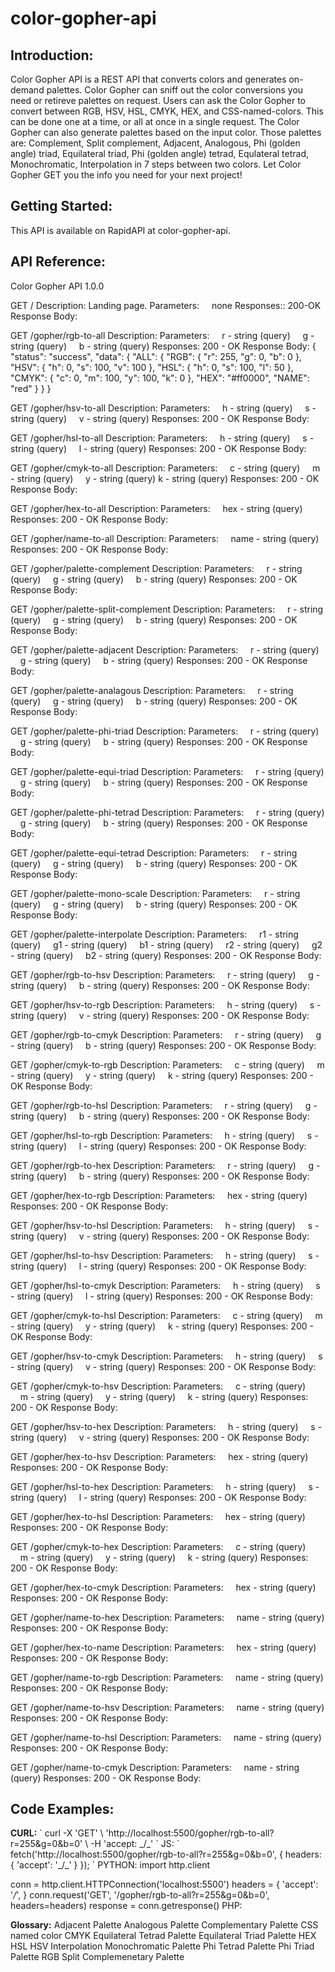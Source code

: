 # color-gopher-api

<h2><b>Introduction:</b></h2>

Color Gopher API is a REST API that converts colors and generates on-demand palettes. Color Gopher can sniff out the color conversions you need or retireve palettes on request. Users can ask the Color Gopher to convert between RGB, HSV, HSL, CMYK, HEX, and CSS-named-colors. This can be done one at a time, or all at once in a single request. The Color Gopher can also generate palettes based on the input color. Those palettes are: Complement, Split complement, Adjacent, Analogous, Phi (golden angle) triad, Equilateral triad, Phi (golden angle) tetrad, Equlateral tetrad, Monochromatic, Interpolation in 7 steps between two colors. Let Color Gopher GET you the info you need for your next project!

<h2><b>Getting Started:</b></h2>
This API is available on RapidAPI at color-gopher-api.

<h2><b>API Reference:</b></h2>
Color Gopher API
1.0.0

GET
/
Description: Landing page.
Parameters:
&nbsp;&nbsp;&nbsp;&nbsp;none
Responses:: 200-OK
Response Body:

GET
/gopher/rgb-to-all
Description:
Parameters:
&nbsp;&nbsp;&nbsp;&nbsp;r - string (query)
&nbsp;&nbsp;&nbsp;&nbsp;g - string (query)
&nbsp;&nbsp;&nbsp;&nbsp;b - string (query)
Responses:
200 - OK
Response Body:
{
"status": "success",
"data": {
"ALL": {
"RGB": {
"r": 255,
"g": 0,
"b": 0
},
"HSV": {
"h": 0,
"s": 100,
"v": 100
},
"HSL": {
"h": 0,
"s": 100,
"l": 50
},
"CMYK": {
"c": 0,
"m": 100,
"y": 100,
"k": 0
},
"HEX": "#ff0000",
"NAME": "red"
}
}
}

GET
/gopher/hsv-to-all
Description:
Parameters:
&nbsp;&nbsp;&nbsp;&nbsp;h - string (query)
&nbsp;&nbsp;&nbsp;&nbsp;s - string (query)
&nbsp;&nbsp;&nbsp;&nbsp;v - string (query)
Responses:
200 - OK
Response Body:

GET
/gopher/hsl-to-all
Description:
Parameters:
&nbsp;&nbsp;&nbsp;&nbsp;h - string (query)
&nbsp;&nbsp;&nbsp;&nbsp;s - string (query)
&nbsp;&nbsp;&nbsp;&nbsp;l - string (query)
Responses:
200 - OK
Response Body:

GET
/gopher/cmyk-to-all
Description:
Parameters:
&nbsp;&nbsp;&nbsp;&nbsp;c - string (query)
&nbsp;&nbsp;&nbsp;&nbsp;m - string (query)
&nbsp;&nbsp;&nbsp;&nbsp;y - string (query)
k - string (query)
Responses:
200 - OK
Response Body:

GET
/gopher/hex-to-all
Description:
Parameters:
&nbsp;&nbsp;&nbsp;&nbsp;hex - string (query)
Responses:
200 - OK
Response Body:

GET
/gopher/name-to-all
Description:
Parameters:
&nbsp;&nbsp;&nbsp;&nbsp;name - string (query)
Responses:
200 - OK
Response Body:

GET
/gopher/palette-complement
Description:
Parameters:
&nbsp;&nbsp;&nbsp;&nbsp;r - string (query)
&nbsp;&nbsp;&nbsp;&nbsp;g - string (query)
&nbsp;&nbsp;&nbsp;&nbsp;b - string (query)
Responses:
200 - OK
Response Body:

GET
/gopher/palette-split-complement
Description:
Parameters:
&nbsp;&nbsp;&nbsp;&nbsp;r - string (query)
&nbsp;&nbsp;&nbsp;&nbsp;g - string (query)
&nbsp;&nbsp;&nbsp;&nbsp;b - string (query)
Responses:
200 - OK
Response Body:

GET
/gopher/palette-adjacent
Description:
Parameters:
&nbsp;&nbsp;&nbsp;&nbsp;r - string (query)
&nbsp;&nbsp;&nbsp;&nbsp;g - string (query)
&nbsp;&nbsp;&nbsp;&nbsp;b - string (query)
Responses:
200 - OK
Response Body:

GET
/gopher/palette-analagous
Description:
Parameters:
&nbsp;&nbsp;&nbsp;&nbsp;r - string (query)
&nbsp;&nbsp;&nbsp;&nbsp;g - string (query)
&nbsp;&nbsp;&nbsp;&nbsp;b - string (query)
Responses:
200 - OK
Response Body:

GET
/gopher/palette-phi-triad
Description:
Parameters:
&nbsp;&nbsp;&nbsp;&nbsp;r - string (query)
&nbsp;&nbsp;&nbsp;&nbsp;g - string (query)
&nbsp;&nbsp;&nbsp;&nbsp;b - string (query)
Responses:
200 - OK
Response Body:

GET
/gopher/palette-equi-triad
Description:
Parameters:
&nbsp;&nbsp;&nbsp;&nbsp;r - string (query)
&nbsp;&nbsp;&nbsp;&nbsp;g - string (query)
&nbsp;&nbsp;&nbsp;&nbsp;b - string (query)
Responses:
200 - OK
Response Body:

GET
/gopher/palette-phi-tetrad
Description:
Parameters:
&nbsp;&nbsp;&nbsp;&nbsp;r - string (query)
&nbsp;&nbsp;&nbsp;&nbsp;g - string (query)
&nbsp;&nbsp;&nbsp;&nbsp;b - string (query)
Responses:
200 - OK
Response Body:

GET
/gopher/palette-equi-tetrad
Description:
Parameters:
&nbsp;&nbsp;&nbsp;&nbsp;r - string (query)
&nbsp;&nbsp;&nbsp;&nbsp;g - string (query)
&nbsp;&nbsp;&nbsp;&nbsp;b - string (query)
Responses:
200 - OK
Response Body:

GET
/gopher/palette-mono-scale
Description:
Parameters:
&nbsp;&nbsp;&nbsp;&nbsp;r - string (query)
&nbsp;&nbsp;&nbsp;&nbsp;g - string (query)
&nbsp;&nbsp;&nbsp;&nbsp;b - string (query)
Responses:
200 - OK
Response Body:

GET
/gopher/palette-interpolate
Description:
Parameters:
&nbsp;&nbsp;&nbsp;&nbsp;r1 - string (query)
&nbsp;&nbsp;&nbsp;&nbsp;g1 - string (query)
&nbsp;&nbsp;&nbsp;&nbsp;b1 - string (query)
&nbsp;&nbsp;&nbsp;&nbsp;r2 - string (query)
&nbsp;&nbsp;&nbsp;&nbsp;g2 - string (query)
&nbsp;&nbsp;&nbsp;&nbsp;b2 - string (query)
Responses:
200 - OK
Response Body:

GET
/gopher/rgb-to-hsv
Description:
Parameters:
&nbsp;&nbsp;&nbsp;&nbsp;r - string (query)
&nbsp;&nbsp;&nbsp;&nbsp;g - string (query)
&nbsp;&nbsp;&nbsp;&nbsp;b - string (query)
Responses:
200 - OK
Response Body:

GET
/gopher/hsv-to-rgb
Description:
Parameters:
&nbsp;&nbsp;&nbsp;&nbsp;h - string (query)
&nbsp;&nbsp;&nbsp;&nbsp;s - string (query)
&nbsp;&nbsp;&nbsp;&nbsp;v - string (query)
Responses:
200 - OK
Response Body:

GET
/gopher/rgb-to-cmyk
Description:
Parameters:
&nbsp;&nbsp;&nbsp;&nbsp;r - string (query)
&nbsp;&nbsp;&nbsp;&nbsp;g - string (query)
&nbsp;&nbsp;&nbsp;&nbsp;b - string (query)
Responses:
200 - OK
Response Body:

GET
/gopher/cmyk-to-rgb
Description:
Parameters:
&nbsp;&nbsp;&nbsp;&nbsp;c - string (query)
&nbsp;&nbsp;&nbsp;&nbsp;m - string (query)
&nbsp;&nbsp;&nbsp;&nbsp;y - string (query)
&nbsp;&nbsp;&nbsp;&nbsp;k - string (query)
Responses:
200 - OK
Response Body:

GET
/gopher/rgb-to-hsl
Description:
Parameters:
&nbsp;&nbsp;&nbsp;&nbsp;r - string (query)
&nbsp;&nbsp;&nbsp;&nbsp;g - string (query)
&nbsp;&nbsp;&nbsp;&nbsp;b - string (query)
Responses:
200 - OK
Response Body:

GET
/gopher/hsl-to-rgb
Description:
Parameters:
&nbsp;&nbsp;&nbsp;&nbsp;h - string (query)
&nbsp;&nbsp;&nbsp;&nbsp;s - string (query)
&nbsp;&nbsp;&nbsp;&nbsp;l - string (query)
Responses:
200 - OK
Response Body:

GET
/gopher/rgb-to-hex
Description:
Parameters:
&nbsp;&nbsp;&nbsp;&nbsp;r - string (query)
&nbsp;&nbsp;&nbsp;&nbsp;g - string (query)
&nbsp;&nbsp;&nbsp;&nbsp;b - string (query)
Responses:
200 - OK
Response Body:

GET
/gopher/hex-to-rgb
Description:
Parameters:
&nbsp;&nbsp;&nbsp;&nbsp;hex - string (query)
Responses:
200 - OK
Response Body:

GET
/gopher/hsv-to-hsl
Description:
Parameters:
&nbsp;&nbsp;&nbsp;&nbsp;h - string (query)
&nbsp;&nbsp;&nbsp;&nbsp;s - string (query)
&nbsp;&nbsp;&nbsp;&nbsp;v - string (query)
Responses:
200 - OK
Response Body:

GET
/gopher/hsl-to-hsv
Description:
Parameters:
&nbsp;&nbsp;&nbsp;&nbsp;h - string (query)
&nbsp;&nbsp;&nbsp;&nbsp;s - string (query)
&nbsp;&nbsp;&nbsp;&nbsp;l - string (query)
Responses:
200 - OK
Response Body:

GET
/gopher/hsl-to-cmyk
Description:
Parameters:
&nbsp;&nbsp;&nbsp;&nbsp;h - string (query)
&nbsp;&nbsp;&nbsp;&nbsp;s - string (query)
&nbsp;&nbsp;&nbsp;&nbsp;l - string (query)
Responses:
200 - OK
Response Body:

GET
/gopher/cmyk-to-hsl
Description:
Parameters:
&nbsp;&nbsp;&nbsp;&nbsp;c - string (query)
&nbsp;&nbsp;&nbsp;&nbsp;m - string (query)
&nbsp;&nbsp;&nbsp;&nbsp;y - string (query)
&nbsp;&nbsp;&nbsp;&nbsp;k - string (query)
Responses:
200 - OK
Response Body:

GET
/gopher/hsv-to-cmyk
Description:
Parameters:
&nbsp;&nbsp;&nbsp;&nbsp;h - string (query)
&nbsp;&nbsp;&nbsp;&nbsp;s - string (query)
&nbsp;&nbsp;&nbsp;&nbsp;v - string (query)
Responses:
200 - OK
Response Body:

GET
/gopher/cmyk-to-hsv
Description:
Parameters:
&nbsp;&nbsp;&nbsp;&nbsp;c - string (query)
&nbsp;&nbsp;&nbsp;&nbsp;m - string (query)
&nbsp;&nbsp;&nbsp;&nbsp;y - string (query)
&nbsp;&nbsp;&nbsp;&nbsp;k - string (query)
Responses:
200 - OK
Response Body:

GET
/gopher/hsv-to-hex
Description:
Parameters:
&nbsp;&nbsp;&nbsp;&nbsp;h - string (query)
&nbsp;&nbsp;&nbsp;&nbsp;s - string (query)
&nbsp;&nbsp;&nbsp;&nbsp;v - string (query)
Responses:
200 - OK
Response Body:

GET
/gopher/hex-to-hsv
Description:
Parameters:
&nbsp;&nbsp;&nbsp;&nbsp;hex - string (query)
Responses:
200 - OK
Response Body:

GET
/gopher/hsl-to-hex
Description:
Parameters:
&nbsp;&nbsp;&nbsp;&nbsp;h - string (query)
&nbsp;&nbsp;&nbsp;&nbsp;s - string (query)
&nbsp;&nbsp;&nbsp;&nbsp;l - string (query)
Responses:
200 - OK
Response Body:

GET
/gopher/hex-to-hsl
Description:
Parameters:
&nbsp;&nbsp;&nbsp;&nbsp;hex - string (query)
Responses:
200 - OK
Response Body:

GET
/gopher/cmyk-to-hex
Description:
Parameters:
&nbsp;&nbsp;&nbsp;&nbsp;c - string (query)
&nbsp;&nbsp;&nbsp;&nbsp;m - string (query)
&nbsp;&nbsp;&nbsp;&nbsp;y - string (query)
&nbsp;&nbsp;&nbsp;&nbsp;k - string (query)
Responses:
200 - OK
Response Body:

GET
/gopher/hex-to-cmyk
Description:
Parameters:
&nbsp;&nbsp;&nbsp;&nbsp;hex - string (query)
Responses:
200 - OK
Response Body:

GET
/gopher/name-to-hex
Description:
Parameters:
&nbsp;&nbsp;&nbsp;&nbsp;name - string (query)
Responses:
200 - OK
Response Body:

GET
/gopher/hex-to-name
Description:
Parameters:
&nbsp;&nbsp;&nbsp;&nbsp;hex - string (query)
Responses:
200 - OK
Response Body:

GET
/gopher/name-to-rgb
Description:
Parameters:
&nbsp;&nbsp;&nbsp;&nbsp;name - string (query)
Responses:
200 - OK
Response Body:

GET
/gopher/name-to-hsv
Description:
Parameters:
&nbsp;&nbsp;&nbsp;&nbsp;name - string (query)
Responses:
200 - OK
Response Body:

GET
/gopher/name-to-hsl
Description:
Parameters:
&nbsp;&nbsp;&nbsp;&nbsp;name - string (query)
Responses:
200 - OK
Response Body:

GET
/gopher/name-to-cmyk
Description:
Parameters:
&nbsp;&nbsp;&nbsp;&nbsp;name - string (query)
Responses:
200 - OK
Response Body:

<h2><b>Code Examples:</b></h2>
<b>CURL:</b>
`
curl -X 'GET' \
 'http://localhost:5500/gopher/rgb-to-all?r=255&g=0&b=0' \
 -H 'accept: _/_'
`
JS:
`
fetch('http://localhost:5500/gopher/rgb-to-all?r=255&g=0&b=0', {
headers: {
'accept': '_/_'
}
});
`
PYTHON:
import http.client

conn = http.client.HTTPConnection('localhost:5500')
headers = {
'accept': '_/_',
}
conn.request('GET', '/gopher/rgb-to-all?r=255&g=0&b=0', headers=headers)
response = conn.getresponse()
PHP:

<?php
$ch = curl_init();
curl_setopt($ch, CURLOPT_URL, 'http://localhost:5500/gopher/rgb-to-all?r=255&g=0&b=0');
curl_setopt($ch, CURLOPT_RETURNTRANSFER, true);
curl_setopt($ch, CURLOPT_CUSTOMREQUEST, 'GET');
curl_setopt($ch, CURLOPT_HTTPHEADER, [
    'accept: */*',
]);

$response = curl_exec($ch);

curl_close($ch);

<h2><b>Glossary:</b></h2>
Adjacent Palette
Analogous Palette
Complementary Palette
CSS named color
CMYK
Equilateral Tetrad Palette
Equilateral Triad Palette
HEX
HSL
HSV
Interpolation
Monochromatic Palette
Phi Tetrad Palette
Phi Triad Palette
RGB
Split Complemenetary Palette
